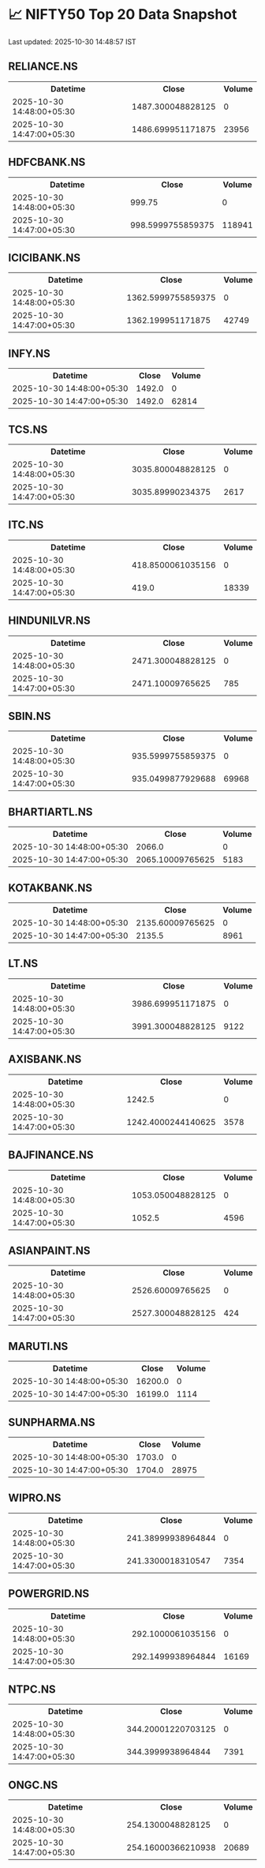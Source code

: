 # 📈 NIFTY50 Top 20 Data Snapshot

Last updated: 2025-10-30 14:48:57 IST

## RELIANCE.NS

<table>
  <tr><th>Datetime</th><th>Close</th><th>Volume</th></tr>
  <tr><td>2025-10-30 14:48:00+05:30</td><td>1487.300048828125</td><td>0</td></tr>
  <tr><td>2025-10-30 14:47:00+05:30</td><td>1486.699951171875</td><td>23956</td></tr>
</table>

## HDFCBANK.NS

<table>
  <tr><th>Datetime</th><th>Close</th><th>Volume</th></tr>
  <tr><td>2025-10-30 14:48:00+05:30</td><td>999.75</td><td>0</td></tr>
  <tr><td>2025-10-30 14:47:00+05:30</td><td>998.5999755859375</td><td>118941</td></tr>
</table>

## ICICIBANK.NS

<table>
  <tr><th>Datetime</th><th>Close</th><th>Volume</th></tr>
  <tr><td>2025-10-30 14:48:00+05:30</td><td>1362.5999755859375</td><td>0</td></tr>
  <tr><td>2025-10-30 14:47:00+05:30</td><td>1362.199951171875</td><td>42749</td></tr>
</table>

## INFY.NS

<table>
  <tr><th>Datetime</th><th>Close</th><th>Volume</th></tr>
  <tr><td>2025-10-30 14:48:00+05:30</td><td>1492.0</td><td>0</td></tr>
  <tr><td>2025-10-30 14:47:00+05:30</td><td>1492.0</td><td>62814</td></tr>
</table>

## TCS.NS

<table>
  <tr><th>Datetime</th><th>Close</th><th>Volume</th></tr>
  <tr><td>2025-10-30 14:48:00+05:30</td><td>3035.800048828125</td><td>0</td></tr>
  <tr><td>2025-10-30 14:47:00+05:30</td><td>3035.89990234375</td><td>2617</td></tr>
</table>

## ITC.NS

<table>
  <tr><th>Datetime</th><th>Close</th><th>Volume</th></tr>
  <tr><td>2025-10-30 14:48:00+05:30</td><td>418.8500061035156</td><td>0</td></tr>
  <tr><td>2025-10-30 14:47:00+05:30</td><td>419.0</td><td>18339</td></tr>
</table>

## HINDUNILVR.NS

<table>
  <tr><th>Datetime</th><th>Close</th><th>Volume</th></tr>
  <tr><td>2025-10-30 14:48:00+05:30</td><td>2471.300048828125</td><td>0</td></tr>
  <tr><td>2025-10-30 14:47:00+05:30</td><td>2471.10009765625</td><td>785</td></tr>
</table>

## SBIN.NS

<table>
  <tr><th>Datetime</th><th>Close</th><th>Volume</th></tr>
  <tr><td>2025-10-30 14:48:00+05:30</td><td>935.5999755859375</td><td>0</td></tr>
  <tr><td>2025-10-30 14:47:00+05:30</td><td>935.0499877929688</td><td>69968</td></tr>
</table>

## BHARTIARTL.NS

<table>
  <tr><th>Datetime</th><th>Close</th><th>Volume</th></tr>
  <tr><td>2025-10-30 14:48:00+05:30</td><td>2066.0</td><td>0</td></tr>
  <tr><td>2025-10-30 14:47:00+05:30</td><td>2065.10009765625</td><td>5183</td></tr>
</table>

## KOTAKBANK.NS

<table>
  <tr><th>Datetime</th><th>Close</th><th>Volume</th></tr>
  <tr><td>2025-10-30 14:48:00+05:30</td><td>2135.60009765625</td><td>0</td></tr>
  <tr><td>2025-10-30 14:47:00+05:30</td><td>2135.5</td><td>8961</td></tr>
</table>

## LT.NS

<table>
  <tr><th>Datetime</th><th>Close</th><th>Volume</th></tr>
  <tr><td>2025-10-30 14:48:00+05:30</td><td>3986.699951171875</td><td>0</td></tr>
  <tr><td>2025-10-30 14:47:00+05:30</td><td>3991.300048828125</td><td>9122</td></tr>
</table>

## AXISBANK.NS

<table>
  <tr><th>Datetime</th><th>Close</th><th>Volume</th></tr>
  <tr><td>2025-10-30 14:48:00+05:30</td><td>1242.5</td><td>0</td></tr>
  <tr><td>2025-10-30 14:47:00+05:30</td><td>1242.4000244140625</td><td>3578</td></tr>
</table>

## BAJFINANCE.NS

<table>
  <tr><th>Datetime</th><th>Close</th><th>Volume</th></tr>
  <tr><td>2025-10-30 14:48:00+05:30</td><td>1053.050048828125</td><td>0</td></tr>
  <tr><td>2025-10-30 14:47:00+05:30</td><td>1052.5</td><td>4596</td></tr>
</table>

## ASIANPAINT.NS

<table>
  <tr><th>Datetime</th><th>Close</th><th>Volume</th></tr>
  <tr><td>2025-10-30 14:48:00+05:30</td><td>2526.60009765625</td><td>0</td></tr>
  <tr><td>2025-10-30 14:47:00+05:30</td><td>2527.300048828125</td><td>424</td></tr>
</table>

## MARUTI.NS

<table>
  <tr><th>Datetime</th><th>Close</th><th>Volume</th></tr>
  <tr><td>2025-10-30 14:48:00+05:30</td><td>16200.0</td><td>0</td></tr>
  <tr><td>2025-10-30 14:47:00+05:30</td><td>16199.0</td><td>1114</td></tr>
</table>

## SUNPHARMA.NS

<table>
  <tr><th>Datetime</th><th>Close</th><th>Volume</th></tr>
  <tr><td>2025-10-30 14:48:00+05:30</td><td>1703.0</td><td>0</td></tr>
  <tr><td>2025-10-30 14:47:00+05:30</td><td>1704.0</td><td>28975</td></tr>
</table>

## WIPRO.NS

<table>
  <tr><th>Datetime</th><th>Close</th><th>Volume</th></tr>
  <tr><td>2025-10-30 14:48:00+05:30</td><td>241.38999938964844</td><td>0</td></tr>
  <tr><td>2025-10-30 14:47:00+05:30</td><td>241.3300018310547</td><td>7354</td></tr>
</table>

## POWERGRID.NS

<table>
  <tr><th>Datetime</th><th>Close</th><th>Volume</th></tr>
  <tr><td>2025-10-30 14:48:00+05:30</td><td>292.1000061035156</td><td>0</td></tr>
  <tr><td>2025-10-30 14:47:00+05:30</td><td>292.1499938964844</td><td>16169</td></tr>
</table>

## NTPC.NS

<table>
  <tr><th>Datetime</th><th>Close</th><th>Volume</th></tr>
  <tr><td>2025-10-30 14:48:00+05:30</td><td>344.20001220703125</td><td>0</td></tr>
  <tr><td>2025-10-30 14:47:00+05:30</td><td>344.3999938964844</td><td>7391</td></tr>
</table>

## ONGC.NS

<table>
  <tr><th>Datetime</th><th>Close</th><th>Volume</th></tr>
  <tr><td>2025-10-30 14:48:00+05:30</td><td>254.1300048828125</td><td>0</td></tr>
  <tr><td>2025-10-30 14:47:00+05:30</td><td>254.16000366210938</td><td>20689</td></tr>
</table>

